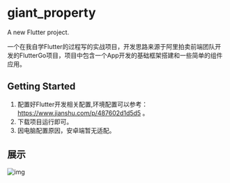 # giant_property

A new Flutter project.

一个在我自学Flutter的过程写的实战项目，开发思路来源于阿里拍卖前端团队开发的FlutterGo项目，项目中包含一个App开发的基础框架搭建和一些简单的组件应用。

## Getting Started

1. 配置好Flutter开发相关配置,环境配置可以参考：https://www.jianshu.com/p/487602d1d5d5 。
2. 下载项目运行即可。
3. 因电脑配置原因，安卓端暂无适配。
## 展示

![img](https://github.com/SionChen/WisdomProperty/blob/master/QQ20190614-162925-HD.gif)
